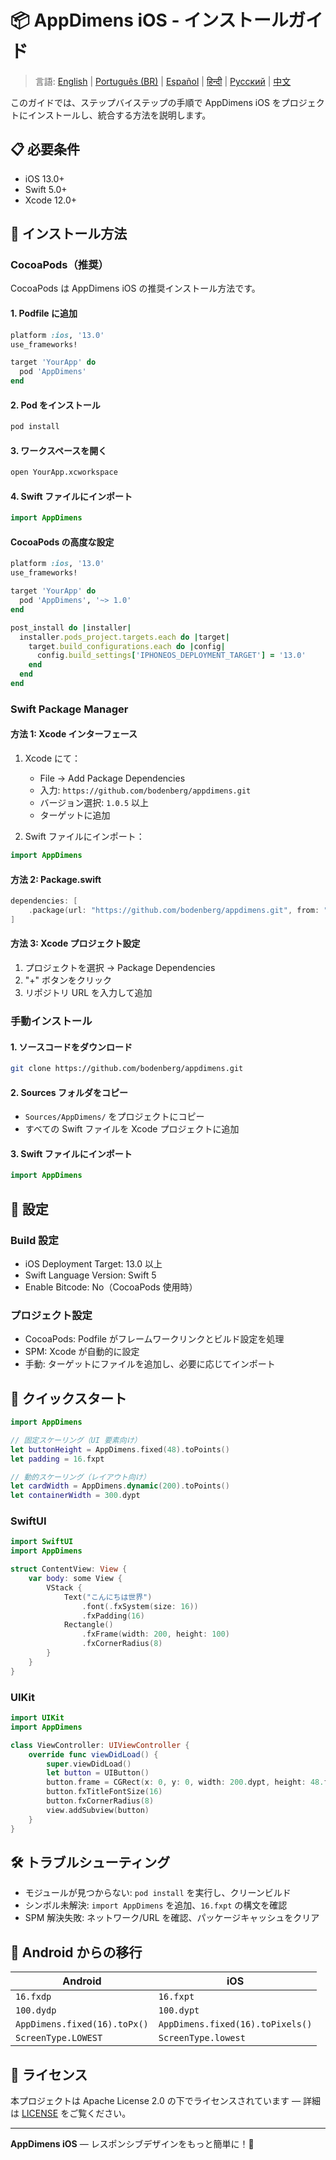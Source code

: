 # 📦 AppDimens iOS - インストールガイド

> 言語: [English](../../../iOS/INSTALLATION.md) | [Português (BR)](../../pt-BR/iOS/INSTALLATION.md) | [Español](../../es/iOS/INSTALLATION.md) | [हिन्दी](../../hi/iOS/INSTALLATION.md) | [Русский](../../ru/iOS/INSTALLATION.md) | [中文](../../zh/iOS/INSTALLATION.md)

このガイドでは、ステップバイステップの手順で AppDimens iOS をプロジェクトにインストールし、統合する方法を説明します。

## 📋 必要条件

- iOS 13.0+
- Swift 5.0+
- Xcode 12.0+

## 🚀 インストール方法

### CocoaPods（推奨）

CocoaPods は AppDimens iOS の推奨インストール方法です。

#### 1. Podfile に追加

```ruby
platform :ios, '13.0'
use_frameworks!

target 'YourApp' do
  pod 'AppDimens'
end
```

#### 2. Pod をインストール

```bash
pod install
```

#### 3. ワークスペースを開く

```bash
open YourApp.xcworkspace
```

#### 4. Swift ファイルにインポート

```swift
import AppDimens
```

#### CocoaPods の高度な設定

```ruby
platform :ios, '13.0'
use_frameworks!

target 'YourApp' do
  pod 'AppDimens', '~> 1.0'
end

post_install do |installer|
  installer.pods_project.targets.each do |target|
    target.build_configurations.each do |config|
      config.build_settings['IPHONEOS_DEPLOYMENT_TARGET'] = '13.0'
    end
  end
end
```

### Swift Package Manager

#### 方法 1: Xcode インターフェース

1. Xcode にて：
   - File → Add Package Dependencies
   - 入力: `https://github.com/bodenberg/appdimens.git`
   - バージョン選択: `1.0.5` 以上
   - ターゲットに追加

2. Swift ファイルにインポート：
```swift
import AppDimens
```

#### 方法 2: Package.swift

```swift
dependencies: [
    .package(url: "https://github.com/bodenberg/appdimens.git", from: "1.0.5")
]
```

#### 方法 3: Xcode プロジェクト設定

1. プロジェクトを選択 → Package Dependencies
2. "+" ボタンをクリック
3. リポジトリ URL を入力して追加

### 手動インストール

#### 1. ソースコードをダウンロード

```bash
git clone https://github.com/bodenberg/appdimens.git
```

#### 2. Sources フォルダをコピー

- `Sources/AppDimens/` をプロジェクトにコピー
- すべての Swift ファイルを Xcode プロジェクトに追加

#### 3. Swift ファイルにインポート

```swift
import AppDimens
```

## 🔧 設定

### Build 設定

- iOS Deployment Target: 13.0 以上
- Swift Language Version: Swift 5
- Enable Bitcode: No（CocoaPods 使用時）

### プロジェクト設定

- CocoaPods: Podfile がフレームワークリンクとビルド設定を処理
- SPM: Xcode が自動的に設定
- 手動: ターゲットにファイルを追加し、必要に応じてインポート

## 🎯 クイックスタート

```swift
import AppDimens

// 固定スケーリング（UI 要素向け）
let buttonHeight = AppDimens.fixed(48).toPoints()
let padding = 16.fxpt

// 動的スケーリング（レイアウト向け）
let cardWidth = AppDimens.dynamic(200).toPoints()
let containerWidth = 300.dypt
```

### SwiftUI

```swift
import SwiftUI
import AppDimens

struct ContentView: View {
    var body: some View {
        VStack {
            Text("こんにちは世界")
                .font(.fxSystem(size: 16))
                .fxPadding(16)
            Rectangle()
                .fxFrame(width: 200, height: 100)
                .fxCornerRadius(8)
        }
    }
}
```

### UIKit

```swift
import UIKit
import AppDimens

class ViewController: UIViewController {
    override func viewDidLoad() {
        super.viewDidLoad()
        let button = UIButton()
        button.frame = CGRect(x: 0, y: 0, width: 200.dypt, height: 48.fxpt)
        button.fxTitleFontSize(16)
        button.fxCornerRadius(8)
        view.addSubview(button)
    }
}
```

## 🛠 トラブルシューティング

- モジュールが見つからない: `pod install` を実行し、クリーンビルド
- シンボル未解決: `import AppDimens` を追加、`16.fxpt` の構文を確認
- SPM 解決失敗: ネットワーク/URL を確認、パッケージキャッシュをクリア

## 🔄 Android からの移行

| Android | iOS |
|---------|-----|
| `16.fxdp` | `16.fxpt` |
| `100.dydp` | `100.dypt` |
| `AppDimens.fixed(16).toPx()` | `AppDimens.fixed(16).toPixels()` |
| `ScreenType.LOWEST` | `ScreenType.lowest` |

## 📄 ライセンス

本プロジェクトは Apache License 2.0 の下でライセンスされています — 詳細は [LICENSE](LICENSE) をご覧ください。

---

**AppDimens iOS** — レスポンシブデザインをもっと簡単に！🚀
